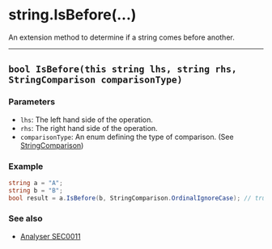 # string.IsBefore(...)

An extension method to determine if a string comes before another.

---
## `bool IsBefore(this string lhs, string rhs, StringComparison comparisonType)`

### Parameters

* `lhs`: The left hand side of the operation.
* `rhs`: The right hand side of the operation.
* `comparisonType`: An enum defining the type of comparison. (See [StringComparison](https://learn.microsoft.com/en-us/dotnet/api/System.StringComparison?view=netstandard-2.0))

### Example

```csharp
string a = "A";
string b = "B";
bool result = a.IsBefore(b, StringComparison.OrdinalIgnoreCase); // true
```

### See also

* [Analyser SEC0011](../analysers/SEC0014_ReplaceStringCompareWithIsBefore.md)
